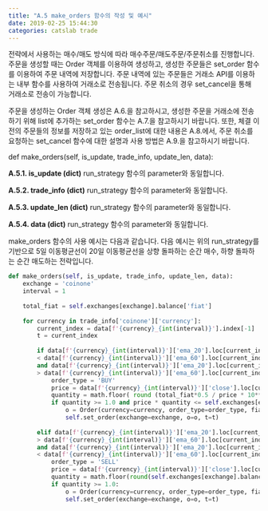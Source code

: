 ```yaml
---
title: "A.5 make_orders 함수의 작성 및 예시"
date: 2019-02-25 15:44:30
categories: catslab trade
---
```


전략에서 사용하는 매수/매도 방식에 따라 매수주문/매도주문/주문취소를 진행합니다. 주문을 생성할 때는 Order 객체를 이용하여 생성하고, 생성한 주문들은 set_order 함수를 이용하여 주문 내역에 저장합니다. 주문 내역에 있는 주문들은 거래소 API를 이용하는 내부 함수를 사용하여 거래소로 전송됩니다. 주문 취소의 경우 set_cancel을 통해 거래소로 전송이 가능합니다.

주문을 생성하는 Order 객체 생성은 A.6.을 참고하시고, 생성한 주문을 거래소에 전송하기 위해 list에 추가하는 set_order 함수는 A.7.을 참고하시기 바랍니다. 또한, 체결 이전의 주문들의 정보를 저장하고 있는 order_list에 대한 내용은 A.8.에서, 주문 취소를 요청하는 set_cancel 함수에 대한 설명과 사용 방법은 A.9.을 참고하시기 바랍니다.

def make_orders(self, is_update, trade_info, update_len, data): 

__A.5.1. is_update (dict)__
run_strategy 함수의 parameter와 동일합니다.


__A.5.2. trade_info (dict)__
run_strategy 함수의 parameter와 동일합니다.


__A.5.3. update_len (dict)__
run_strategy 함수의 parameter와 동일합니다.


__A.5.4. data (dict)__
run_strategy 함수의 parameter와 동일합니다.


make_orders 함수의 사용 예시는 다음과 같습니다.
다음 예시는 위의 run_strategy를 기반으로 5일 이동평균선이 20일 이동평균선을 상향 돌파하는 순간 매수, 하향 돌파하는 순간 매도하는 전략입니다.
```python
def make_orders(self, is_update, trade_info, update_len, data):
    exchange = 'coinone'
    interval = 1
    
    total_fiat = self.exchanges[exchange].balance['fiat']
    
    for currency in trade_info['coinone']['currency']:
        current_index = data[f'{currency}_{int(interval)}'].index[-1]
        t = current_index
        
        if data[f'{currency}_{int(interval)}']['ema_20'].loc[current_index-timedelta(seconds=60)] \
        < data[f'{currency}_{int(interval)}']['ema_60'].loc[current_index-timedelta(seconds=60)] \
        and data[f'{currency}_{int(interval)}']['ema_20'].loc[current_index] \
        > data[f'{currency}_{int(interval)}']['ema_60'].loc[current_index]:
            order_type = 'BUY'
            price = data[f'{currency}_{int(interval)}']['close'].loc[current_index]
            quantity = math.floor( round (total_fiat*0.5 / price * 10**4, 4) )/(10**4)
            if quantity >= 1.0 and price * quantity <= self.exchanges[exchange].balance['fiat']:
                o = Order(currency=currency, order_type=order_type, fiat='krw', price=price, quantity=quantity)
                self.set_order(exchange=exchange, o=o, t=t)
                
        elif data[f'{currency}_{int(interval)}']['ema_20'].loc[current_index-timedelta(seconds=60)] \
        > data[f'{currency}_{int(interval)}']['ema_60'].loc[current_index-timedelta(seconds=60)] \
        and data[f'{currency}_{int(interval)}']['ema_20'].loc[current_index] \
        < data[f'{currency}_{int(interval)}']['ema_60'].loc[current_index]:
            order_type = 'SELL'
            price = data[f'{currency}_{int(interval)}']['close'].loc[current_index]
            quantity = math.floor(round(self.exchanges[exchange].balance[currency]['avail'] * 10**4, 4))/(10**4)
            if quantity >= 1.0:
                o = Order(currency=currency, order_type=order_type, fiat='krw', price=price, quantity=quantity)
                self.set_order(exchange=exchange, o=o, t=t)
```


